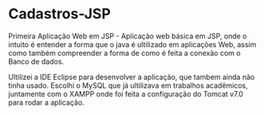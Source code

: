 # Cadastros-JSP
Primeira Aplicação Web em JSP - Aplicação web básica em JSP, onde o intuito é entender a forma que o java é ultilizado em aplicações Web, assim como também compreender a forma de como é feita a conexão com o Banco de dados.

Ultilizei a IDE Eclipse para desenvolver a aplicação, que tambem ainda não tinha usado.
Escolhi o MySQL que já ultilizava em trabalhos acadêmicos, juntamente com o XAMPP onde foi feita a configuração do Tomcat v7.0 para rodar a aplicação.


